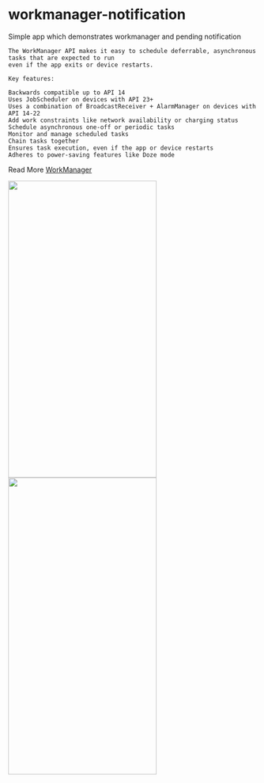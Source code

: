 # workmanager-notification
Simple app which demonstrates workmanager and pending notification


```
The WorkManager API makes it easy to schedule deferrable, asynchronous tasks that are expected to run 
even if the app exits or device restarts.

Key features:

Backwards compatible up to API 14
Uses JobScheduler on devices with API 23+
Uses a combination of BroadcastReceiver + AlarmManager on devices with API 14-22
Add work constraints like network availability or charging status
Schedule asynchronous one-off or periodic tasks
Monitor and manage scheduled tasks
Chain tasks together
Ensures task execution, even if the app or device restarts
Adheres to power-saving features like Doze mode
```
Read More [WorkManager](https://developer.android.com/topic/libraries/architecture/workmanager)

<image src = "https://lh3.googleusercontent.com/-QLvdYBP2SgU/XeKv8jomn4I/AAAAAAAAH5s/NpvBtDQbU6EMBzLH9KHSKhDQ1fV3FAaMQCK8BGAsYHg/s0/2019-11-30.jpg"
 width = 300 height = 600/> 
<image src = "https://lh3.googleusercontent.com/-DQNSq-Clwlo/XeKwWfEE9bI/AAAAAAAAH54/WzEqytlBt5svxK4o3-CV2PlWkamIQBLHQCK8BGAsYHg/s0/2019-11-30.jpg"
 width = 300 height = 600/>
 </p>
